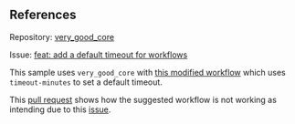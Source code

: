## References

Repository: [very_good_core](https://github.com/VeryGoodOpenSource/very_good_core)

Issue: [feat: add a default timeout for workflows](https://github.com/VeryGoodOpenSource/very_good_core/issues/246)

This sample uses `very_good_core` with [this modified workflow](.github/workflows/main.yaml) which uses `timeout-minutes` to set a default timeout.

This [pull request](https://github.com/alestiago/issues/pull/4) shows how the suggested workflow is not working as intending due to this [issue](https://github.com/orgs/community/discussions/50481).
